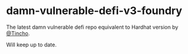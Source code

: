 # damn-vulnerable-defi-v3-foundry

The latest damn vulnerable defi repo equivalent to Hardhat version by [@Tincho](https://github.com/tinchoabbate/damn-vulnerable-defi/tree/master).

Will keep up to date.
